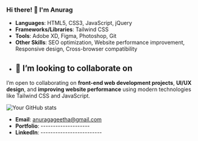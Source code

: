 ### Hi there! 👋 I'm Anurag
- **Languages**: HTML5, CSS3, JavaScript, jQuery
- **Frameworks/Libraries**: Tailwind CSS
- **Tools**: Adobe XD, Figma, Photoshop, Git
- **Other Skills**: SEO optimization, Website performance improvement, Responsive design, Cross-browser compatibility
- ## 🤝 I’m looking to collaborate on
I’m open to collaborating on **front-end web development projects**, **UI/UX design**, and **improving website performance** using modern technologies like Tailwind CSS and JavaScript.




![Your GitHub stats](https://github-readme-stats.vercel.app/api?username=anurag1anuraj&show_icons=true&theme=radical)

- **Email**: anuragageetha@gmail.com
- **Portfolio**: --------------------
- **LinkedIn**: -------------------------

